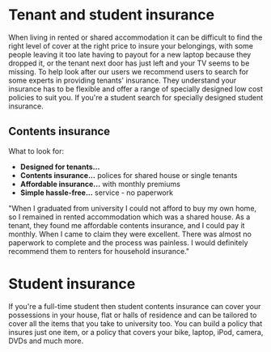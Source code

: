 Tenant and student insurance
============================

When living in rented or shared accommodation it can be difficult to find the
right level of cover at the right price to insure your belongings, with some
people leaving it too late having to payout for a new laptop because they
dropped it, or the tenant next door has just left and your TV seems to be
missing. To help look after our users we recommend users to search for
some experts in providing tenants' insurance.
They understand your insurance has to be flexible and offer a range of specially
designed low cost policies to suit you.
If you're a student search for specially designed student insurance.

Contents insurance
-------------------
What to look for:

* **Designed for tenants...**
* **Contents insurance...** polices for shared house or single tenants
* **Affordable insurance...** with monthly premiums
* **Simple hassle-free...** service - no paperwork


"When I graduated from university I could not afford to buy my own home, so I
remained in rented accommodation which was a shared house. As a tenant,
they found me affordable contents insurance, and I could pay it monthly.
When I came to claim they were excellent. There was almost no paperwork to
complete and the process was painless. I would definitely recommend them to
renters for household insurance."


Student insurance
=================
If you're a full-time student then student contents insurance can
cover your possessions in your house, flat or halls of residence and can be
tailored to cover all the items that you take to university too. You can build a
policy that insures just one item, or a policy that covers your bike, laptop,
iPod, camera, DVDs and much more.
